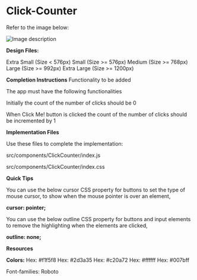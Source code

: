 # Click-Counter
Refer to the image below:

![Image description](https://assets.ccbp.in/frontend/content/react-js/click-counter-output.gif)

**Design Files:**

Extra Small (Size < 576px)
Small (Size >= 576px)
Medium (Size >= 768px)
Large (Size >= 992px) 
Extra Large (Size >= 1200px)

**Completion Instructions**
Functionality to be added

The app must have the following functionalities

Initially the count of the number of clicks should be 0

When Click Me! button is clicked the count of the number of clicks should be incremented by 1

**Implementation Files**

Use these files to complete the implementation:

src/components/ClickCounter/index.js

src/components/ClickCounter/index.css

**Quick Tips**

You can use the below cursor CSS property for buttons to set the type of mouse cursor, to show when the mouse pointer is over an element,

**cursor: pointer;**

You can use the below outline CSS property for buttons and input elements to remove the highlighting when the elements are clicked,

**outline: none;**

**Resources**

**Colors:**
Hex: #f1f5f8
Hex: #2d3a35
Hex: #c20a72
Hex: #ffffff
Hex: #007bff

Font-families: Roboto
